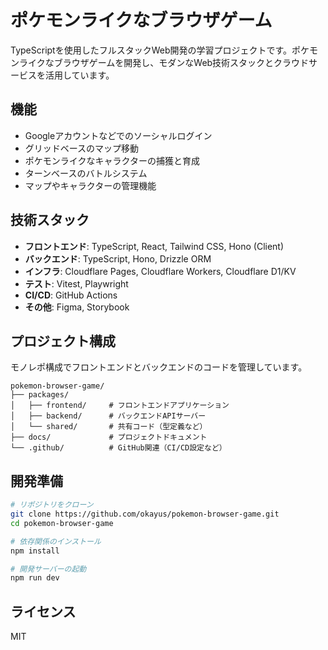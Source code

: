 # ポケモンライクなブラウザゲーム

TypeScriptを使用したフルスタックWeb開発の学習プロジェクトです。ポケモンライクなブラウザゲームを開発し、モダンなWeb技術スタックとクラウドサービスを活用しています。

## 機能

- Googleアカウントなどでのソーシャルログイン
- グリッドベースのマップ移動
- ポケモンライクなキャラクターの捕獲と育成
- ターンベースのバトルシステム
- マップやキャラクターの管理機能

## 技術スタック

- **フロントエンド**: TypeScript, React, Tailwind CSS, Hono (Client)
- **バックエンド**: TypeScript, Hono, Drizzle ORM
- **インフラ**: Cloudflare Pages, Cloudflare Workers, Cloudflare D1/KV
- **テスト**: Vitest, Playwright
- **CI/CD**: GitHub Actions
- **その他**: Figma, Storybook

## プロジェクト構成

モノレポ構成でフロントエンドとバックエンドのコードを管理しています。

```
pokemon-browser-game/
├── packages/
│   ├── frontend/     # フロントエンドアプリケーション
│   ├── backend/      # バックエンドAPIサーバー
│   └── shared/       # 共有コード（型定義など）
├── docs/             # プロジェクトドキュメント
└── .github/          # GitHub関連（CI/CD設定など）
```

## 開発準備

```bash
# リポジトリをクローン
git clone https://github.com/okayus/pokemon-browser-game.git
cd pokemon-browser-game

# 依存関係のインストール
npm install

# 開発サーバーの起動
npm run dev
```

## ライセンス

MIT
